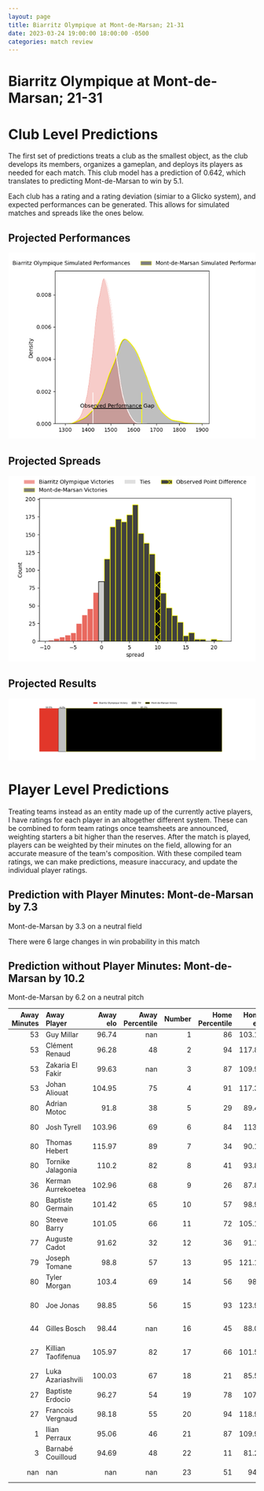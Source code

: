 ```yaml
---  
layout: page  
title: Biarritz Olympique at Mont-de-Marsan; 21-31  
date: 2023-03-24 19:00:00 18:00:00 -0500  
categories: match review  
---
```

# Biarritz Olympique at Mont-de-Marsan; 21-31

# Club Level Predictions


The first set of predictions treats a club as the smallest object, as the club develops its members, organizes a gameplan, and deploys its players as needed for each match. This club model has a prediction of 0.642, which translates to predicting Mont-de-Marsan to win by 5.1.

Each club has a rating and a rating deviation (simiar to a Glicko system), and expected performances can be generated. This allows for simulated matches and spreads like the ones below.
## Projected Performances


![Projected Performances](plots/performances_2023-03-24-Mont-de-Marsan-BiarritzOlympique.png)
## Projected Spreads


![Projected Spreads](plots/spreads_2023-03-24-Mont-de-Marsan-BiarritzOlympique.png)
## Projected Results


![Projected Results](plots/resultbar_2023-03-24-Mont-de-Marsan-BiarritzOlympique.png)
# Player Level Predictions


Treating teams instead as an entity made up of the currently active players, I have ratings for each player in an altogether different system. These can be combined to form team ratings once teamsheets are announced, weighting starters a bit higher than the reserves. After the match is played, players can be weighted by their minutes on the field, allowing for an accurate measure of the team's composition. With these compiled team ratings, we can make predictions, measure inaccuracy, and update the individual player ratings.
## Prediction with Player Minutes: Mont-de-Marsan by 7.3


Mont-de-Marsan by 3.3 on a neutral field

There were 6 large changes in win probability in this match
## Prediction without Player Minutes: Mont-de-Marsan by 10.2


Mont-de-Marsan by 6.2 on a neutral pitch



|   Away Minutes | Away Player        |   Away elo |   Away Percentile |   Number |   Home Percentile |   Home elo | Home Player               |   Home Minutes |
|---------------:|:-------------------|-----------:|------------------:|---------:|------------------:|-----------:|:--------------------------|---------------:|
|             53 | Guy Millar         |      96.74 |               nan |        1 |                86 |     103.15 | Max Curie                 |             67 |
|             53 | Clément Renaud     |      96.28 |                48 |        2 |                94 |     117.82 | Jose Luis Gonzalez        |             53 |
|             53 | Zakaria El Fakir   |      99.63 |               nan |        3 |                87 |     109.96 | Gheorge Gajion            |             67 |
|             53 | Johan Aliouat      |     104.95 |                75 |        4 |                91 |     117.35 | Romain Durand             |             80 |
|             80 | Adrian Motoc       |      91.8  |                38 |        5 |                29 |      89.42 | Andrei Ostrikov           |             80 |
|             80 | Josh Tyrell        |     103.96 |                69 |        6 |                84 |     113.8  | Aurélien Lisena           |             53 |
|             80 | Thomas Hebert      |     115.97 |                89 |        7 |                34 |      90.15 | Léo Banos                 |             80 |
|             80 | Tornike Jalagonia  |     110.2  |                82 |        8 |                41 |      93.81 | Michael Faleafa           |             66 |
|             36 | Kerman Aurrekoetea |     102.96 |                68 |        9 |                26 |      87.84 | Christophe Loustalot      |             78 |
|             80 | Baptiste Germain   |     101.42 |                65 |       10 |                57 |      98.96 | Willie du Plessis         |             80 |
|             80 | Steeve Barry       |     101.05 |                66 |       11 |                72 |     105.13 | Alexandre de Nardi        |             80 |
|             77 | Auguste Cadot      |      91.62 |                32 |       12 |                36 |      91.17 | Jules Even                |             56 |
|             79 | Joseph Tomane      |      98.8  |                57 |       13 |                95 |     121.14 | Nacani Wakaya             |             80 |
|             80 | Tyler Morgan       |     103.4  |                69 |       14 |                56 |      98.5  | Ambrose Curtis            |             59 |
|             80 | Joe Jonas          |      98.85 |                56 |       15 |                93 |     123.96 | Yoann Laousse Azpiazu     |             80 |
|             44 | Gilles Bosch       |      98.44 |               nan |       16 |                45 |      88.06 | Romain Laterrade          |             27 |
|             27 | Killian Taofifenua |     105.97 |                82 |       17 |                66 |     101.58 | Veresa Tuqovu Ramototabua |             27 |
|             27 | Luka Azariashvili  |     100.03 |                67 |       18 |                21 |      85.51 | Lucas Mensa               |             24 |
|             27 | Baptiste Erdocio   |      96.27 |                54 |       19 |                78 |     107.5  | Simon Renda               |             21 |
|             27 | Francois Vergnaud  |      98.18 |                55 |       20 |                94 |     118.97 | William Wavrin            |             14 |
|              1 | Ilian Perraux      |      95.06 |                46 |       21 |                87 |     109.96 | Thomas Bultel             |             13 |
|              3 | Barnabé Couilloud  |      94.69 |                48 |       22 |                11 |      81.26 | Lasha Macharashvili       |             13 |
|            nan | nan                |     nan    |               nan |       23 |                51 |      94.4  | Baptiste Canut            |              2 |

